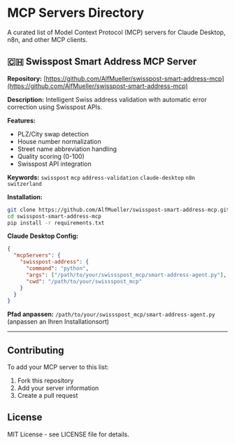 # MCP Servers Directory

A curated list of Model Context Protocol (MCP) servers for Claude Desktop, n8n, and other MCP clients.

## 🇨🇭 Swisspost Smart Address MCP Server

**Repository:** [https://github.com/AlfMueller/swisspost-smart-address-mcp](https://github.com/AlfMueller/swisspost-smart-address-mcp)

**Description:** Intelligent Swiss address validation with automatic error correction using Swisspost APIs.

**Features:**
- PLZ/City swap detection
- House number normalization
- Street name abbreviation handling
- Quality scoring (0-100)
- Swisspost API integration

**Keywords:** `swisspost` `mcp` `address-validation` `claude-desktop` `n8n` `switzerland`

**Installation:**
```bash
git clone https://github.com/AlfMueller/swisspost-smart-address-mcp.git
cd swisspost-smart-address-mcp
pip install -r requirements.txt
```

**Claude Desktop Config:**
```json
{
  "mcpServers": {
    "swisspost-address": {
      "command": "python",
      "args": ["/path/to/your/swissspost_mcp/smart-address-agent.py"],
      "cwd": "/path/to/your/swissspost_mcp"
    }
  }
}
```

**Pfad anpassen:** `/path/to/your/swissspost_mcp/smart-address-agent.py` (anpassen an Ihren Installationsort)

---

## Contributing

To add your MCP server to this list:

1. Fork this repository
2. Add your server information
3. Create a pull request

## License

MIT License - see LICENSE file for details.
